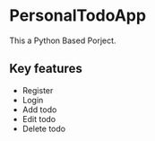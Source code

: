 # PersonalTodoApp
This a Python Based Porject.

## Key features
  * Register
  * Login
  * Add todo
  * Edit todo
  * Delete todo
